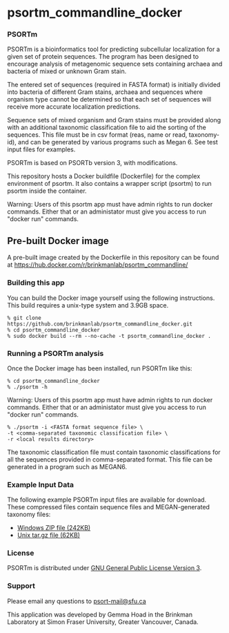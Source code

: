 # psortm_commandline_docker

### PSORTm
PSORTm is a bioinformatics tool for predicting subcellular 
localization for a given set of protein sequences. The program has 
been designed to encourage analysis of metagenomic sequence sets 
containing archaea and bacteria of mixed or unknown Gram stain.

The entered set of sequences (required in FASTA format) is initially 
divided into bacteria of different Gram stains, archaea and sequences 
where organism type cannot be determined so that each set of sequences 
will receive more accurate localization predictions.

Sequence sets of mixed organism and Gram stains must be provided along 
with an additional taxonomic classification file to aid the sorting of 
the sequences. This file must be in csv format (reas, name or read, taxonomy-id), 
and can be generated by various programs such as Megan 6. See test input files for examples.

PSORTm is based on PSORTb version 3, with modifications.

This repository hosts a Docker buildfile (Dockerfile) for the complex environment of psortm.
It also contains a wrapper script (psortm) to run psortm inside the container.

Warning: Users of this psortm app must have admin rights to run docker commands. Either that 
or an administator must give you access to run "docker run" commands.

## Pre-built Docker image
A pre-built image created by the Dockerfile in this repository can be 
found at https://hub.docker.com/r/brinkmanlab/psortm_commandline/

### Building this app
You can build the Docker image yourself using the following instructions. 
This build requires a unix-type system and 3.9GB space. 
```
% git clone https://github.com/brinkmanlab/psortm_commandline_docker.git
% cd psortm_commandline_docker
% sudo docker build --rm --no-cache -t psortm_commandline_docker .
```

### Running a PSORTm analysis
Once the Docker image has been installed, run PSORTm like this:
```
% cd psortm_commandline_docker
% ./psortm -h
```

Warning: Users of this psortm app must have admin rights to run docker commands. Either that 
or an administator must give you access to run "docker run" commands.

```
% ./psortm -i <FASTA format sequence file> \
-t <comma-separated taxonomic classification file> \
-r <local results directory>
```
The taxonomic classification file must contain taxonomic classifications for all the 
sequences provided in comma-separated format. This file can be generated in a program 
such as MEGAN6.

### Example Input Data
The following example PSORTm input files are available for download. These compressed files contain sequence files and MEGAN-generated taxonomy files:
- [Windows ZIP file (242KB)](http://www.psort.org/download/psortm_example_input.zip)
- [Unix tar.gz file (62KB)](http://www.psort.org/download/psortm_example_input.tar.gz)

### License
PSORTm is distributed under [GNU General Public License Version 3](https://github.com/brinkmanlab/psortm-docker/blob/master/LICENSE).

### Support
Please email any questions to psort-mail@sfu.ca

This application was developed by Gemma Hoad in the Brinkman Laboratory at Simon Fraser University, Greater Vancouver, Canada.





